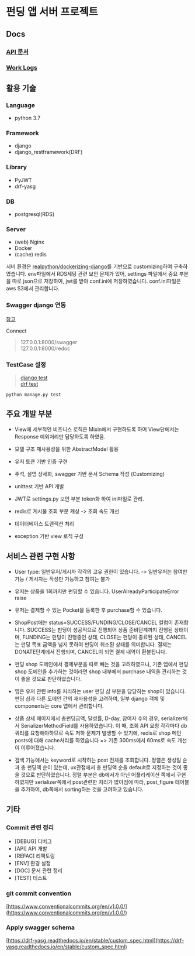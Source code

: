 # 펀딩 앱 서버 프로젝트

## Docs

### [API 문서](docs/services.md)

### [Work Logs](docs/work.md)

## 활용 기술

### Language

* python 3.7

### Framework

* django
* django_restframework(DRF)

### Library

* PyJWT
* drf-yasg

### DB

* postgresql(RDS)

### Server

* (web) Nginx
* Docker
* (cache) redis

서버 환경은 [realpython/dockerizing-django](https://github.com/realpython/dockerizing-django)를 기반으로 customizing하여 구축하였습니다.
env파일에서 RDS세팅 관련 보안 문제가 있어, settings 파일에서 중요 부분을 따로 json으로 저장하여, jwt를 받아 conf.ini에 저장하였습니다.
conf.ini파일은 aws S3에서 관리합니다.

### Swagger django 연동

[참고](https://github.com/axnsan12/drf-yasg)

Connect

> 127.0.0.1:8000/swagger\
> 127.0.0.1:8000/redoc

### TestCase 설정

> [django test](https://docs.djangoproject.com/en/4.0/topics/testing/overview/)\
> [drf test](https://www.django-rest-framework.org/api-guide/testing/)

```python manage.py test```

## 주요 개발 부분
* View에 세부적인 비즈니스 로직은 Mixin에서 구현하도록 하여 View단에서는 Response 예외처리만 담당하도록 하였음.

* 모델 구조 재사용성을 위한 AbstractModel 활용

* 유저 토큰 기반 인증 구현

* 주석, 설명 상세화, swagger 기반 문서 Schema 작성 (Customizing)

* unittest 기반 API 개발

* JWT로 settings.py 보안 부분 token화 하여 ini파일로 관리.

* redis로 게시물 조회 부분 캐싱 -> 조회 속도 개선

* 데이터베이스 트랜잭션 처리

* exception 기반 view 로직 구성
  
## 서비스 관련 구현 사항

* User type: 일반유저/게시자 각각의 고유 권한이 있습니다. ->
  일반유저는 참여만 가능 / 게시자는 작성만 가능하고 참여는 불가

* 유저는 상품을 1회까지만 펀딩할 수 있습니다. UserAlreadyParticipateError raise

* 유저는 결제할 수 있는 Pocket을 등록한 후 purchase할 수 있습니다.

* ShopPost에는 status=SUCCESS/FUNDING/CLOSE/CANCEL 컬럼이 존재합니다.
SUCCESS는 펀딩이 성공적으로 진행되어 상품 준비단계까지 진행된 상태이며,
FUNDING는 펀딩이 진행중인 상태,
CLOSE는 펀딩이 종료된 상태,
CANCEL는 펀딩 목표 금액을 넘지 못하여 펀딩이 취소된 상태를 의미합니다.
결제는 DONATE단계에서 진행되며, CANCEL이 되면 결제 내역이 환불됩니다.

* 펀딩 shop 도메인에서 결제부분을 따로 빼는 것을 고려하였으나, 기존 앱에서 펀딩 shop 도메인을 추가하는 것이라면 shop 내부에서 purchase 내역을 관리하는 것이 좋을 것으로 판단하였습니다.

* 앱은 유저 관련 info를 처리하는 user 펀딩 샵 부분을 담당하는 shop이 있습니다. 펀딩 샵과 다른 도메인 간의 재사용성을 고려하여, 일부 django 객체 및 components는 core 앱에서 관리합니다.

* 상품 상세 페이지에서 총펀딩금액, 달성률, D-day, 참여자 수의 경우, serializer에서 SerializerMethodField를 사용하였습니다.
이 때, 조회 API 요청 각각마다 db 쿼리를 요청해야하므로 속도 저하 문제가 발생할 수 있기에, redis로 shop 메인 posts에 대해 cache처리를 하였습니다 => 기존 300ms에서 60ms로 속도 개선이 이루어졌습니다.

* 검색 기능에서는 keyword로 시작하는 post 전체를 조회합니다. 정렬은 생성일 순과 총 펀딩액 순이 있는데, ux관점에서 총 펀딩액 순을 default로 지정하는 것이 좋을 것으로 판단하였습니다. 정렬 부분은 db에서가 아닌 어플리케이션 쪽에서 구현하였지만 serializer쪽에서 post관련한 처리가 많아짐에 따라, post_figure 테이블을 추가하여, db쪽에서 sorting하는 것을 고려하고 있습니다.

## 기타

### Commit 관련 정리

* [DEBUG] 디버그
* [API] API 개발
* [REFAC] 리팩토링
* [ENV] 환경 설정
* [DOC] 문서 관련 정리
* [TEST] 테스트

### git commit convention

[https://www.conventionalcommits.org/en/v1.0.0/](https://www.conventionalcommits.org/en/v1.0.0/)

### Apply swagger schema

[https://drf-yasg.readthedocs.io/en/stable/custom_spec.html](https://drf-yasg.readthedocs.io/en/stable/custom_spec.html)
